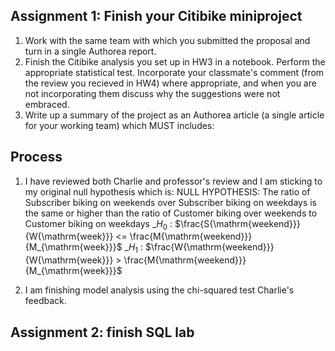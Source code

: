## Assignment 1: Finish your Citibike miniproject

1. Work with the same team with which you submitted the proposal and turn in a single Authorea report. 
2. Finish the Citibike analysis you set up in HW3 in a notebook. Perform the appropriate statistical test. Incorporate your classmate's comment (from the review you recieved in HW4) where appropriate, and when you are not incorporating them discuss why the suggestions were not embraced.
3. Write up a summary of the project as an Authorea article (a single article for your working team) which MUST includes:
## Process
1. I have reviewed both Charlie and professor's review and I am sticking to my original null hypothesis which is: 
NULL HYPOTHESIS:
The ratio of Subscriber biking on weekends over Subscriber biking on weekdays is the same or higher than the ratio of Customer biking over weekends to Customer biking on weekdays
_$H_0$ : $\frac{S{\mathrm{weekend}}}{W{\mathrm{week}}} <= \frac{M{\mathrm{weekend}}}{M_{\mathrm{week}}}$
_$H_1$ : $\frac{W{\mathrm{weekend}}}{W{\mathrm{week}}} > \frac{M{\mathrm{weekend}}}{M_{\mathrm{week}}}$

2. I am finishing model analysis using the chi-squared test Charlie's feedback. 


## Assignment 2: finish SQL lab
